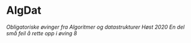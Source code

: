# AlgDat
*Obligatoriske øvinger fra Algoritmer og datastrukturer Høst 2020*
*En del små feil å rette opp i øving 8*
